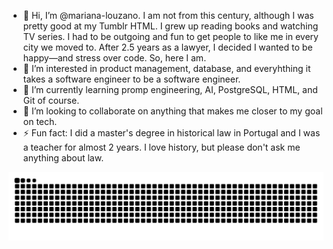 - 👋 Hi, I’m @mariana-louzano. I am not from this century, although I was pretty good at my Tumblr HTML. I grew up reading books and watching TV series. I had to be outgoing and fun to get people to like me in every city we moved to. After 2.5 years as a lawyer, I decided I wanted to be happy—and stress over code. So, here I am.
- 👀 I’m interested in product management, database, and everyhthing it takes a software engineer to be a software engineer.
- 🌱 I’m currently learning promp engineering, AI, PostgreSQL, HTML, and Git of course.
- 💞️ I’m looking to collaborate on anything that makes me closer to my goal on tech.
- ⚡ Fun fact: I did a master's degree in historical law in Portugal and I was a teacher for almost 2 years. I love history, but please don't ask me anything about law.
  
<img src="https://raw.githubusercontent.com/mariana-louzano/mariana-louzano/output/snake.svg" alt="Snake animation" />

###


<!---
mariana-louzano/mariana-louzano is a ✨ special ✨ repository because its `README.md` (this file) appears on your GitHub profile.
You can click the Preview link to take a look at your changes.
--->
